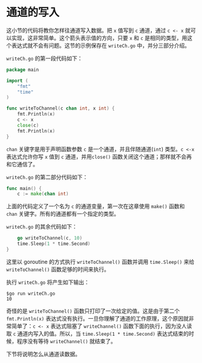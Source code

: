 # **通道的写入**

这小节的代码将教你怎样往通道写入数据。把 `x` 值写到 `c` 通道，通过 `c <- x` 就可以实现，这非常简单。这个箭头表示值的方向，只要 `x` 和 `c` 是相同的类型，用这个表达式就不会有问题。这节的示例保存在 `writeCh.go` 中，并分三部分介绍。

`writeCh.go` 的第一段代码如下：

```go
package main

import (
    "fmt"
    "time"
)

func writeToChannel(c chan int, x int) {
    fmt.Println(x)
    c <- x
    close(c)
    fmt.Println(x)
}
```

`chan` 关键字是用于声明函数参数 `c` 是一个通道，并且伴随通道(`int`) 类型。`c <-x` 表达式允许你写 `x` 值到 `c` 通道，并用`close()` 函数关闭这个通道；那样就不会再和它通信了。

`writeCh.go` 的第二部分代码如下：

```go
func main() {
    c := make(chan int)
```

上面的代码定义了一个名为 `c` 的通道变量，第一次在这章使用 `make()` 函数和 `chan` 关键字。所有的通道都有一个指定的类型。

`writeCh.go` 的其余代码如下：

```go
    go writeToChannel(c, 10)
    time.Sleep(1 * time.Second)
}
```

这里以 goroutine 的方式执行 `writeToChannel()` 函数并调用 `time.Sleep()` 来给 `writeToChannel()` 函数足够的时间来执行。

执行 `writeCh.go` 将产生如下输出：

```shell
$go run writeCh.go
10
```

奇怪的是 `writeToChannel()` 函数只打印了一次给定的值。这是由于第二个 `fmt.Println(x)` 表达式没有执行。一旦你理解了通道的工作原理，这个原因就非常简单了：`c <- x` 表达式阻塞了 `writeChannel()` 函数下面的执行，因为没人读取 `c` 通道内写入的值。所以，当 `time.Sleep(1 * time.Second)` 表达式结束的时候，程序没有等待 `writeChannel()` 就结束了。

下节将说明怎么从通道读数据。